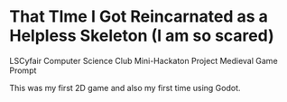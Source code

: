 # That TIme I Got Reincarnated as a Helpless Skeleton (I am so scared)

LSCyfair Computer Science Club Mini-Hackaton Project Medieval Game Prompt

This was my first 2D game and also my first time using Godot.
